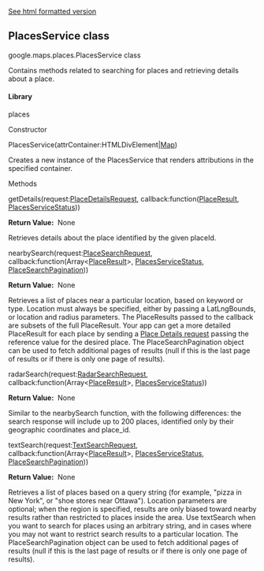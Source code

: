 [See html formatted version](https://huasofoundries.github.io/google-maps-documentation/PlacesService.html)


PlacesService class
-------------------

google.maps.places.PlacesService class

Contains methods related to searching for places and retrieving details about a place.

#### Library

places

Constructor

PlacesService(attrContainer:HTMLDivElement|[Map](https://github.com/amenadiel/google-maps-documentation/blob/master/docs/Map.md))

Creates a new instance of the PlacesService that renders attributions in the specified container.

Methods

getDetails(request:[PlaceDetailsRequest](https://github.com/amenadiel/google-maps-documentation/blob/master/docs/PlaceDetailsRequest.md), callback:function([PlaceResult](https://github.com/amenadiel/google-maps-documentation/blob/master/docs/PlaceResult.md), [PlacesServiceStatus](https://github.com/amenadiel/google-maps-documentation/blob/master/docs/PlacesServiceStatus.md)))

**Return Value:**  None

Retrieves details about the place identified by the given placeId.

nearbySearch(request:[PlaceSearchRequest](https://github.com/amenadiel/google-maps-documentation/blob/master/docs/PlaceSearchRequest.md), callback:function(Array<[PlaceResult](https://github.com/amenadiel/google-maps-documentation/blob/master/docs/PlaceResult.md)\>, [PlacesServiceStatus](https://github.com/amenadiel/google-maps-documentation/blob/master/docs/PlacesServiceStatus.md), [PlaceSearchPagination](https://github.com/amenadiel/google-maps-documentation/blob/master/docs/PlaceSearchPagination.md)))

**Return Value:**  None

Retrieves a list of places near a particular location, based on keyword or type. Location must always be specified, either by passing a LatLngBounds, or location and radius parameters. The PlaceResults passed to the callback are subsets of the full PlaceResult. Your app can get a more detailed PlaceResult for each place by sending a [Place Details request](https://developers.google.com/maps/documentation/javascript/places#place_details_requests) passing the reference value for the desired place. The PlaceSearchPagination object can be used to fetch additional pages of results (null if this is the last page of results or if there is only one page of results).

radarSearch(request:[RadarSearchRequest](https://github.com/amenadiel/google-maps-documentation/blob/master/docs/RadarSearchRequest.md), callback:function(Array<[PlaceResult](https://github.com/amenadiel/google-maps-documentation/blob/master/docs/PlaceResult.md)\>, [PlacesServiceStatus](https://github.com/amenadiel/google-maps-documentation/blob/master/docs/PlacesServiceStatus.md)))

**Return Value:**  None

Similar to the nearbySearch function, with the following differences: the search response will include up to 200 places, identified only by their geographic coordinates and place\_id.

textSearch(request:[TextSearchRequest](https://github.com/amenadiel/google-maps-documentation/blob/master/docs/TextSearchRequest.md), callback:function(Array<[PlaceResult](https://github.com/amenadiel/google-maps-documentation/blob/master/docs/PlaceResult.md)\>, [PlacesServiceStatus](https://github.com/amenadiel/google-maps-documentation/blob/master/docs/PlacesServiceStatus.md), [PlaceSearchPagination](https://github.com/amenadiel/google-maps-documentation/blob/master/docs/PlaceSearchPagination.md)))

**Return Value:**  None

Retrieves a list of places based on a query string (for example, "pizza in New York", or "shoe stores near Ottawa"). Location parameters are optional; when the region is specified, results are only biased toward nearby results rather than restricted to places inside the area. Use textSearch when you want to search for places using an arbitrary string, and in cases where you may not want to restrict search results to a particular location. The PlaceSearchPagination object can be used to fetch additional pages of results (null if this is the last page of results or if there is only one page of results).
